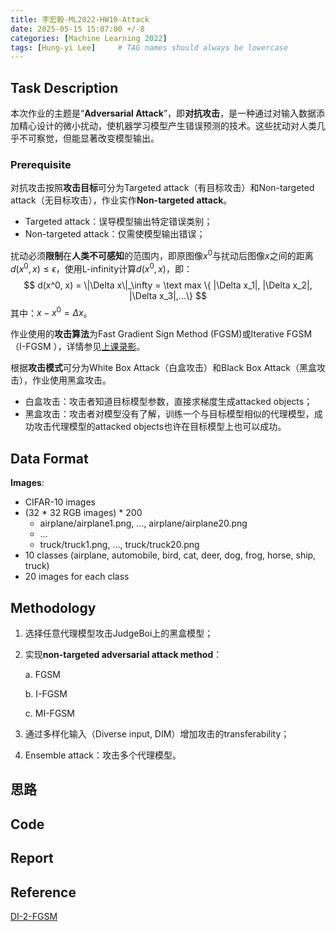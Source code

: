 ```yaml
---
title: 李宏毅-ML2022-HW10-Attack
date: 2025-05-15 15:07:00 +/-8
categories: [Machine Learning 2022]
tags: [Hung-yi Lee]     # TAG names should always be lowercase
---
```


## Task Description

本次作业的主题是“**Adversarial Attack**”，即**对抗攻击**，是一种通过对输入数据添加精心设计的微小扰动，使机器学习模型产生错误预测的技术。这些扰动对人类几乎不可察觉，但能显著改变模型输出。

### Prerequisite

对抗攻击按照**攻击目标**可分为Targeted attack（有目标攻击）和Non-targeted attack（无目标攻击），作业实作**Non-targeted attack**。

- Targeted attack：误导模型输出特定错误类别；
- Non-targeted attack：仅需使模型输出错误；

扰动必须**限制**在**人类不可感知**的范围内，即原图像$x^0$与扰动后图像$x$之间的距离$d(x^0, x) \le \epsilon$，使用L-infinity计算$d(x^0, x)$，即：
$$
d(x^0, x) = \|\Delta x\|_\infty = \text max \{ |\Delta x_1|, |\Delta x_2|, |\Delta x_3|,...\}
$$
其中：$x - x^0 = \Delta x$。

作业使用的**攻击算法**为Fast Gradient Sign Method (FGSM)或Iterative FGSM（I-FGSM ），详情参见[上课录影](https://www.youtube.com/watch?v=xGQKhbjrFRk)。

根据**攻击模式**可分为White Box Attack（白盒攻击）和Black Box Attack（黑盒攻击），作业使用黑盒攻击。

- 白盒攻击：攻击者知道目标模型参数，直接求梯度生成attacked objects；
- 黑盒攻击：攻击者对模型没有了解，训练一个与目标模型相似的代理模型，成功攻击代理模型的attacked objects也许在目标模型上也可以成功。

## Data Format

**Images**: 

- CIFAR-10 images 
- (32 * 32 RGB images) * 200 
  - airplane/airplane1.png, …, airplane/airplane20.png 
  - … 
  - truck/truck1.png, …, truck/truck20.png 
- 10 classes (airplane, automobile, bird, cat, deer, dog, frog, horse, ship, truck) 
- 20 images for each class

## Methodology

1. 选择任意代理模型攻击JudgeBoi上的黑盒模型；

2. 实现**non-targeted adversarial attack method**：

   a. FGSM 

   b. I-FGSM 

   c. MI-FGSM

3. 通过多样化输入（Diverse input, DIM）增加攻击的transferability；

4. Ensemble attack：攻击多个代理模型。

## 思路



## Code



## Report



## Reference

[DI-2-FGSM](https://github.com/cihangxie/DI-2-FGSM)
